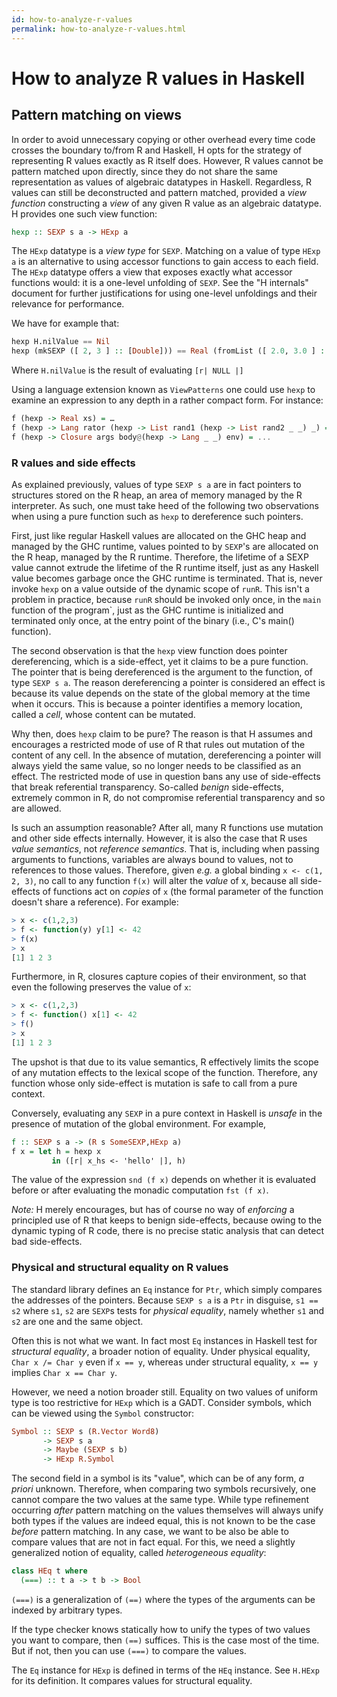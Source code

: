 ```yaml
---
id: how-to-analyze-r-values
permalink: how-to-analyze-r-values.html
---
```


# How to analyze R values in Haskell

## Pattern matching on views

In order to avoid unnecessary copying or other overhead every time
code crosses the boundary to/from R and Haskell, H opts for the
strategy of representing R values exactly as R itself does. However,
R values cannot be pattern matched upon directly, since they do not
share the same representation as values of algebraic datatypes in
Haskell. Regardless, R values can still be deconstructed and pattern
matched, provided a *view function* constructing a *view* of any given
R value as an algebraic datatype. H provides one such view function:

```Haskell
hexp :: SEXP s a -> HExp a
```

The `HExp` datatype is a *view type* for `SEXP`. Matching on a value
of type `HExp a` is an alternative to using accessor functions to gain
access to each field. The `HExp` datatype offers a view that exposes
exactly what accessor functions would: it is a one-level unfolding of
`SEXP`. See the "H internals" document for further justifications for
using one-level unfoldings and their relevance for performance.

We have for example that:

```Haskell
hexp H.nilValue == Nil
hexp (mkSEXP ([ 2, 3 ] :: [Double])) == Real (fromList ([ 2.0, 3.0 ] :: [Double]))
```

Where `H.nilValue` is the result of evaluating `[r| NULL |]`

Using a language extension known as `ViewPatterns` one could use
`hexp` to examine an expression to any depth in a rather compact form.
For instance:

```Haskell
f (hexp -> Real xs) = …
f (hexp -> Lang rator (hexp -> List rand1 (hexp -> List rand2 _ _) _) = …
f (hexp -> Closure args body@(hexp -> Lang _ _) env) = ...
```

### R values and side effects

As explained previously, values of type `SEXP s a` are in fact pointers
to structures stored on the R heap, an area of memory managed by the
R interpreter. As such, one must take heed of the following two
observations when using a pure function such as `hexp` to dereference
such pointers.

First, just like regular Haskell values are allocated on the GHC heap
and managed by the GHC runtime, values pointed to by `SEXP`'s are
allocated on the R heap, managed by the R runtime. Therefore, the
lifetime of a SEXP value cannot extrude the lifetime of the R runtime
itself, just as any Haskell value becomes garbage once the GHC runtime
is terminated. That is, never invoke `hexp` on a value outside of the
dynamic scope of `runR`. This isn't a problem in practice, because
`runR` should be invoked only once, in the `main` function of the
program`, just as the GHC runtime is initialized and terminated only
once, at the entry point of the binary (i.e., C's main() function).

The second observation is that the `hexp` view function does pointer
dereferencing, which is a side-effect, yet it claims to be a pure
function. The pointer that is being dereferenced is the argument to
the function, of type `SEXP s a`. The reason dereferencing a pointer is
considered an effect is because its value depends on the state of the
global memory at the time when it occurs. This is because a pointer
identifies a memory location, called a *cell*, whose content can be
mutated.

Why then, does `hexp` claim to be pure? The reason is that H assumes
and encourages a restricted mode of use of R that rules out mutation
of the content of any cell. In the absence of mutation, dereferencing
a pointer will always yield the same value, so no longer needs to be
classified as an effect. The restricted mode of use in question bans
any use of side-effects that break referential transparency. So-called
*benign* side-effects, extremely common in R, do not compromise
referential transparency and so are allowed.

Is such an assumption reasonable? After all, many R functions use
mutation and other side effects internally. However, it is also the
case that R uses *value semantics*, not *reference semantics*. That
is, including when passing arguments to functions, variables are
always bound to values, not to references to those values. Therefore,
given *e.g.* a global binding `x <- c(1, 2, 3)`, no call to any
function `f(x)` will alter the *value* of x, because all side-effects
of functions act on *copies* of `x` (the formal parameter of the
function doesn't share a reference). For example:

```R
> x <- c(1,2,3)
> f <- function(y) y[1] <- 42
> f(x)
> x
[1] 1 2 3
```

Furthermore, in R, closures capture copies of their environment, so
that even the following preserves the value of `x`:

```R
> x <- c(1,2,3)
> f <- function() x[1] <- 42
> f()
> x
[1] 1 2 3
```

The upshot is that due to its value semantics, R effectively limits
the scope of any mutation effects to the lexical scope of the
function. Therefore, any function whose only side-effect is mutation
is safe to call from a pure context.

Conversely, evaluating any `SEXP` in a pure context in Haskell is
*unsafe* in the presence of mutation of the global environment. For
example,

```Haskell
f :: SEXP s a -> (R s SomeSEXP,HExp a)
f x = let h = hexp x
         in ([r| x_hs <- 'hello' |], h)
```

The value of the expression `snd (f x)` depends on whether it is evaluated
before or after evaluating the monadic computation `fst (f x)`.

*Note:* H merely encourages, but has of course no way of *enforcing*
a principled use of R that keeps to benign side-effects, because owing
to the dynamic typing of R code, there is no precise static analysis
that can detect bad side-effects.

### Physical and structural equality on R values

The standard library defines an `Eq` instance for `Ptr`, which simply
compares the addresses of the pointers. Because `SEXP s a` is a `Ptr` in
disguise, `s1 == s2` where `s1`, `s2` are `SEXP`s tests for *physical
equality*, namely whether `s1` and `s2` are one and the same object.

Often this is not what we want. In fact most `Eq` instances in Haskell
test for *structural equality*, a broader notion of equality. Under
physical equality, `Char x /= Char y` even if `x == y`, whereas under
structural equality, `x == y` implies `Char x == Char y`.

However, we need a notion broader still. Equality on two values of
uniform type is too restrictive for `HExp` which is a GADT. Consider
symbols, which can be viewed using the `Symbol` constructor:

```Haskell
Symbol :: SEXP s (R.Vector Word8)
       -> SEXP s a
       -> Maybe (SEXP s b)
       -> HExp R.Symbol
```

The second field in a symbol is its "value", which can be of any form,
*a priori* unknown. Therefore, when comparing two symbols recursively,
one cannot compare the two values at the same type. While type
refinement occurring *after* pattern matching on the values themselves
will always unify both types if the values are indeed equal, this is
not known to be the case *before* pattern matching. In any case, we
want to be also be able to compare values that are not in fact equal.
For this, we need a slightly generalized notion of equality, called
*heterogeneous equality*:

```Haskell
class HEq t where
  (===) :: t a -> t b -> Bool
```

`(===)` is a generalization of `(==)` where the types of the arguments
can be indexed by arbitrary types.

If the type checker knows statically how to unify the types of two
values you want to compare, then `(==)` suffices. This is the case
most of the time. But if not, then you can use `(===)` to compare the
values.

The `Eq` instance for `HExp` is defined in terms of the `HEq`
instance. See `H.HExp` for its definition. It compares values for
structural equality.
